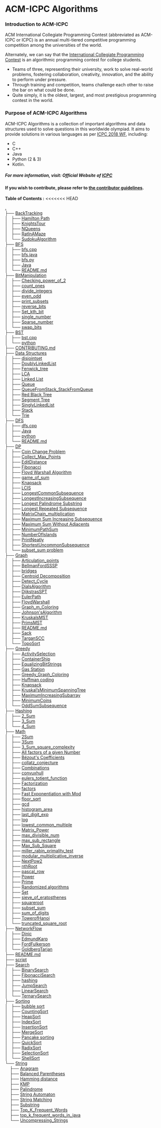 # ACM-ICPC Algorithms

### Introduction to ACM-ICPC
ACM International Collegiate Programming Contest (abbreviated as ACM-ICPC or ICPC) is an annual multi-tiered competitive programming competition among the universities of the world. 

Alternately, we can say that the [International Collegiate Programming Contest](https://en.wikipedia.org/wiki/ACM_International_Collegiate_Programming_Contest) is an algorithmic programming contest for college students. 
- Teams of three, representing their university, work to solve real-world problems, fostering collaboration, creativity, innovation, and the ability to perform under pressure. 
- Through training and competition, teams challenge each other to raise the bar on what could be done. 
- Quite simply, it is the oldest, largest, and most prestigious programming contest in the world. 

### Purpose of ACM-ICPC Algorithms 
ACM-ICPC Algorithms is a collection of important algorithms and data structures used to solve questions in this worldwide olympiad. It aims to provide solutions in various languages as per [ICPC 2018 WF](https://icpc.baylor.edu/worldfinals/programming-environment), including:
-  C 
-  C++
-  Java
-  Python (2 & 3)
-  Kotlin.
##### For more information, visit: **Official Website of [ICPC](https://icpc.baylor.edu/)**

#### If you wish to contribute, please refer to [the contributor guidelines](https://github.com/matthewsamuel95/ACM-ICPC-Algorithms/blob/master/CONTRIBUTING.md).

**Table of Contents :**
<<<<<<< HEAD
<p>
	<a href=".">.</a><br>
	├── <a href="./BackTracking/">BackTracking</a><br>
	│   ├── <a href="./BackTracking/Hamilton%20Path/">Hamilton Path</a><br>
	│   ├── <a href="./BackTracking/KnightsTour/">KnightsTour</a><br>
	│   ├── <a href="./BackTracking/NQueens/">NQueens</a><br>
	│   ├── <a href="./BackTracking/RatInAMaze/">RatInAMaze</a><br>
	│   └── <a href="./BackTracking/SudokuAlgorithm/">SudokuAlgorithm</a><br>
	├── <a href="./BFS/">BFS</a><br>
	│   ├── <a href="./BFS/bfs.cpp">bfs.cpp</a><br>
	│   ├── <a href="./BFS/bfs.java">bfs.java</a><br>
	│   ├── <a href="./BFS/bfs.py">bfs.py</a><br>
	│   ├── <a href="./BFS/Java/">Java</a><br>
	│   └── <a href="./BFS/README.md">README.md</a><br>
	├── <a href="./BitManipulation/">BitManipulation</a><br>
	│   ├── <a href="./BitManipulation/Checking_power_of_2/">Checking_power_of_2</a><br>
	│   ├── <a href="./BitManipulation/count_ones/">count_ones</a><br>
	│   ├── <a href="./BitManipulation/divide_integers/">divide_integers</a><br>
	│   ├── <a href="./BitManipulation/even_odd/">even_odd</a><br>
	│   ├── <a href="./BitManipulation/print_subsets/">print_subsets</a><br>
	│   ├── <a href="./BitManipulation/reverse_bits/">reverse_bits</a><br>
	│   ├── <a href="./BitManipulation/Set_kth_bit/">Set_kth_bit</a><br>
	│   ├── <a href="./BitManipulation/single_number/">single_number</a><br>
	│   ├── <a href="./BitManipulation/Sparse_number/">Sparse_number</a><br>
	│   └── <a href="./BitManipulation/swap_bits/">swap_bits</a><br>
	├── <a href="./BST/">BST</a><br>
	│   ├── <a href="./BST/bst.cpp">bst.cpp</a><br>
	│   └── <a href="./BST/python/">python</a><br>
	├── <a href="./CONTRIBUTING.md">CONTRIBUTING.md</a><br>
	├── <a href="./Data%20Structures/">Data Structures</a><br>
	│   ├── <a href="./Data%20Structures/disjointset/">disjointset</a><br>
	│   ├── <a href="./Data%20Structures/DoublyLinkedList/">DoublyLinkedList</a><br>
	│   ├── <a href="./Data%20Structures/Fenwick_tree/">Fenwick_tree</a><br>
	│   ├── <a href="./Data%20Structures/LCA/">LCA</a><br>
	│   ├── <a href="./Data%20Structures/Linked%20List/">Linked List</a><br>
	│   ├── <a href="./Data%20Structures/Queue/">Queue</a><br>
	│   ├── <a href="./Data%20Structures/QueueFromStack_StackFromQueue/">QueueFromStack_StackFromQueue</a><br>
	│   ├── <a href="./Data%20Structures/Red%20Black%20Tree/">Red Black Tree</a><br>
	│   ├── <a href="./Data%20Structures/Segment%20Tree/">Segment Tree</a><br>
	│   ├── <a href="./Data%20Structures/SinglyLinkedList/">SinglyLinkedList</a><br>
	│   ├── <a href="./Data%20Structures/Stack/">Stack</a><br>
	│   └── <a href="./Data%20Structures/Trie/">Trie</a><br>
	├── <a href="./DFS/">DFS</a><br>
	│   ├── <a href="./DFS/dfs.cpp">dfs.cpp</a><br>
	│   ├── <a href="./DFS/Java/">Java</a><br>
	│   ├── <a href="./DFS/python/">python</a><br>
	│   └── <a href="./DFS/README.md">README.md</a><br>
	├── <a href="./DP/">DP</a><br>
	│   ├── <a href="./DP/Coin%20Change%20Problem/">Coin Change Problem</a><br>
	│   ├── <a href="./DP/Collect_Max_Points/">Collect_Max_Points</a><br>
	│   ├── <a href="./DP/EditDistance/">EditDistance</a><br>
	│   ├── <a href="./DP/Fibonacci/">Fibonacci</a><br>
	│   ├── <a href="./DP/Floyd%20Warshall%20Algorithm/">Floyd Warshall Algorithm</a><br>
	│   ├── <a href="./DP/game_of_sum/">game_of_sum</a><br>
	│   ├── <a href="./DP/Knapsack/">Knapsack</a><br>
	│   ├── <a href="./DP/LCIS/">LCIS</a><br>
	│   ├── <a href="./DP/LongestCommonSubsequence/">LongestCommonSubsequence</a><br>
	│   ├── <a href="./DP/LongestIncreasingSubsequence/">LongestIncreasingSubsequence</a><br>
	│   ├── <a href="./DP/Longest%20Palindrome%20Substring/">Longest Palindrome Substring</a><br>
	│   ├── <a href="./DP/Longest%20Repeated%20Subsequence/">Longest Repeated Subsequence</a><br>
	│   ├── <a href="./DP/MatrixChain_multiplication/">MatrixChain_multiplication</a><br>
	│   ├── <a href="./DP/Maximum%20Sum%20Increasing%20Subsequence/">Maximum Sum Increasing Subsequence</a><br>
	│   ├── <a href="./DP/Maximum%20Sum%20Without%20Adjacents/">Maximum Sum Without Adjacents</a><br>
	│   ├── <a href="./DP/MinimumPathSum/">MinimumPathSum</a><br>
	│   ├── <a href="./DP/NumberOfIslands/">NumberOfIslands</a><br>
	│   ├── <a href="./DP/PrintNeatly/">PrintNeatly</a><br>
	│   ├── <a href="./DP/ShortestUncommonSubsequence/">ShortestUncommonSubsequence</a><br>
	│   └── <a href="./DP/subset_sum%20problem/">subset_sum problem</a><br>
	├── <a href="./Graph/">Graph</a><br>
	│   ├── <a href="./Graph/Articulation_points/">Articulation_points</a><br>
	│   ├── <a href="./Graph/BellmanFordSSSP/">BellmanFordSSSP</a><br>
	│   ├── <a href="./Graph/bridges/">bridges</a><br>
	│   ├── <a href="./Graph/Centroid%20Decomposition/">Centroid Decomposition</a><br>
	│   ├── <a href="./Graph/Detect_Cycle/">Detect_Cycle</a><br>
	│   ├── <a href="./Graph/DialsAlgorithm/">DialsAlgorithm</a><br>
	│   ├── <a href="./Graph/DijkstrasSPT/">DijkstrasSPT</a><br>
	│   ├── <a href="./Graph/EulerPath/">EulerPath</a><br>
	│   ├── <a href="./Graph/FloydWarshall/">FloydWarshall</a><br>
	│   ├── <a href="./Graph/Graph_m_Coloring/">Graph_m_Coloring</a><br>
	│   ├── <a href="./Graph/Johnson'sAlgorithm/">Johnson'sAlgorithm</a><br>
	│   ├── <a href="./Graph/KruskalsMST/">KruskalsMST</a><br>
	│   ├── <a href="./Graph/PrimsMST/">PrimsMST</a><br>
	│   ├── <a href="./Graph/README.md">README.md</a><br>
	│   ├── <a href="./Graph/Sack/">Sack</a><br>
	│   ├── <a href="./Graph/TarganSCC/">TarganSCC</a><br>
	│   └── <a href="./Graph/TopoSort/">TopoSort</a><br>
	├── <a href="./Greedy/">Greedy</a><br>
	│   ├── <a href="./Greedy/ActivitySelection/">ActivitySelection</a><br>
	│   ├── <a href="./Greedy/ContainerShip/">ContainerShip</a><br>
	│   ├── <a href="./Greedy/EqualizingBitStrings/">EqualizingBitStrings</a><br>
	│   ├── <a href="./Greedy/Gas%20Station/">Gas Station</a><br>
	│   ├── <a href="./Greedy/Greedy_Graph_Coloring/">Greedy_Graph_Coloring</a><br>
	│   ├── <a href="./Greedy/Huffman%20coding/">Huffman coding</a><br>
	│   ├── <a href="./Greedy/Knapsack/">Knapsack</a><br>
	│   ├── <a href="./Greedy/Kruskal%E2%80%99sMinimumSpanningTree/">Kruskal’sMinimumSpanningTree</a><br>
	│   ├── <a href="./Greedy/MaximumIncreasingSubarray/">MaximumIncreasingSubarray</a><br>
	│   ├── <a href="./Greedy/MinimumCoins/">MinimumCoins</a><br>
	│   └── <a href="./Greedy/OddSumSubsequence/">OddSumSubsequence</a><br>
	├── <a href="./Hashing/">Hashing</a><br>
	│   ├── <a href="./Hashing/2_Sum/">2_Sum</a><br>
	│   ├── <a href="./Hashing/3_Sum/">3_Sum</a><br>
	│   └── <a href="./Hashing/4_Sum/">4_Sum</a><br>
	├── <a href="./Math/">Math</a><br>
	│   ├── <a href="./Math/2Sum/">2Sum</a><br>
	│   ├── <a href="./Math/3Sum/">3Sum</a><br>
	│   ├── <a href="./Math/3_Sum_square_complexity/">3_Sum_square_complexity</a><br>
	│   ├── <a href="./Math/All%20factors%20of%20a%20given%20Number/">All factors of a given Number</a><br>
	│   ├── <a href="./Math/B%C3%A9zout's%20Coefficients/">Bézout's Coefficients</a><br>
	│   ├── <a href="./Math/collatz_conjecture/">collatz_conjecture</a><br>
	│   ├── <a href="./Math/Combinations/">Combinations</a><br>
	│   ├── <a href="./Math/convuxhull/">convuxhull</a><br>
	│   ├── <a href="./Math/eulers_totient_function/">eulers_totient_function</a><br>
	│   ├── <a href="./Math/Factorization/">Factorization</a><br>
	│   ├── <a href="./Math/factors/">factors</a><br>
	│   ├── <a href="./Math/Fast%20Exponentiation%20with%20Mod/">Fast Exponentiation with Mod</a><br>
	│   ├── <a href="./Math/floor_sqrt/">floor_sqrt</a><br>
	│   ├── <a href="./Math/gcd/">gcd</a><br>
	│   ├── <a href="./Math/histogram_area/">histogram_area</a><br>
	│   ├── <a href="./Math/last_digit_exp/">last_digit_exp</a><br>
	│   ├── <a href="./Math/log/">log</a><br>
	│   ├── <a href="./Math/lowest_common_multiple/">lowest_common_multiple</a><br>
	│   ├── <a href="./Math/Matrix_Power/">Matrix_Power</a><br>
	│   ├── <a href="./Math/max_divisible_num/">max_divisible_num</a><br>
	│   ├── <a href="./Math/max_sub_rectangle/">max_sub_rectangle</a><br>
	│   ├── <a href="./Math/Max_Sub_Square/">Max_Sub_Square</a><br>
	│   ├── <a href="./Math/miller_rabin_primality_test/">miller_rabin_primality_test</a><br>
	│   ├── <a href="./Math/modular_multiplicative_inverse/">modular_multiplicative_inverse</a><br>
	│   ├── <a href="./Math/NextPow2/">NextPow2</a><br>
	│   ├── <a href="./Math/nthRoot/">nthRoot</a><br>
	│   ├── <a href="./Math/pascal_row/">pascal_row</a><br>
	│   ├── <a href="./Math/Power/">Power</a><br>
	│   ├── <a href="./Math/Prime/">Prime</a><br>
	│   ├── <a href="./Math/Randomized%20algorithms/">Randomized algorithms</a><br>
	│   ├── <a href="./Math/Set/">Set</a><br>
	│   ├── <a href="./Math/sieve_of_eratosthenes/">sieve_of_eratosthenes</a><br>
	│   ├── <a href="./Math/squareroot/">squareroot</a><br>
	│   ├── <a href="./Math/subset_sum/">subset_sum</a><br>
	│   ├── <a href="./Math/sum_of_digits/">sum_of_digits</a><br>
	│   ├── <a href="./Math/TowerofHanoi/">TowerofHanoi</a><br>
	│   └── <a href="./Math/truncated_square_root/">truncated_square_root</a><br>
	├── <a href="./NetworkFlow/">NetworkFlow</a><br>
	│   ├── <a href="./NetworkFlow/Dinic/">Dinic</a><br>
	│   ├── <a href="./NetworkFlow/EdmundKarp/">EdmundKarp</a><br>
	│   ├── <a href="./NetworkFlow/FordFulkerson/">FordFulkerson</a><br>
	│   └── <a href="./NetworkFlow/GoldbergTarjan/">GoldbergTarjan</a><br>
	├── <a href="./README.md">README.md</a><br>
	├── <a href="./script">script</a><br>
	├── <a href="./Search/">Search</a><br>
	│   ├── <a href="./Search/BinarySearch/">BinarySearch</a><br>
	│   ├── <a href="./Search/FibonacciSearch/">FibonacciSearch</a><br>
	│   ├── <a href="./Search/hashing/">hashing</a><br>
	│   ├── <a href="./Search/JumpSearch/">JumpSearch</a><br>
	│   ├── <a href="./Search/LinearSearch/">LinearSearch</a><br>
	│   └── <a href="./Search/TernarySearch/">TernarySearch</a><br>
	├── <a href="./Sorting/">Sorting</a><br>
	│   ├── <a href="./Sorting/bubble%20sort/">bubble sort</a><br>
	│   ├── <a href="./Sorting/CountingSort/">CountingSort</a><br>
	│   ├── <a href="./Sorting/HeapSort/">HeapSort</a><br>
	│   ├── <a href="./Sorting/IndexSort/">IndexSort</a><br>
	│   ├── <a href="./Sorting/InsertionSort/">InsertionSort</a><br>
	│   ├── <a href="./Sorting/MergeSort/">MergeSort</a><br>
	│   ├── <a href="./Sorting/Pancake%20sorting/">Pancake sorting</a><br>
	│   ├── <a href="./Sorting/QuickSort/">QuickSort</a><br>
	│   ├── <a href="./Sorting/RadixSort/">RadixSort</a><br>
	│   ├── <a href="./Sorting/SelectionSort/">SelectionSort</a><br>
	│   └── <a href="./Sorting/ShellSort/">ShellSort</a><br>
	└── <a href="./String/">String</a><br>
	&nbsp;&nbsp;&nbsp; ├── <a href="./String/Anagram/">Anagram</a><br>
	&nbsp;&nbsp;&nbsp; ├── <a href="./String/Balanced%20Parentheses/">Balanced Parentheses</a><br>
	&nbsp;&nbsp;&nbsp; ├── <a href="./String/Hamming%20distance/">Hamming distance</a><br>
	&nbsp;&nbsp;&nbsp; ├── <a href="./String/KMP/">KMP</a><br>
	&nbsp;&nbsp;&nbsp; ├── <a href="./String/Palindrome/">Palindrome</a><br>
	&nbsp;&nbsp;&nbsp; ├── <a href="./String/String%20Automaton/">String Automaton</a><br>
	&nbsp;&nbsp;&nbsp; ├── <a href="./String/String%20Matching/">String Matching</a><br>
	&nbsp;&nbsp;&nbsp; ├── <a href="./String/Substring/">Substring</a><br>
	&nbsp;&nbsp;&nbsp; ├── <a href="./String/Top_K_Frequent_Words/">Top_K_Frequent_Words</a><br>
	&nbsp;&nbsp;&nbsp; ├── <a href="./String/top_k_frequent_words_in_java/">top_k_frequent_words_in_java</a><br>
	&nbsp;&nbsp;&nbsp; └── <a href="./String/Uncompressing_Strings/">Uncompressing_Strings</a><br>
	<br><br>
</p>